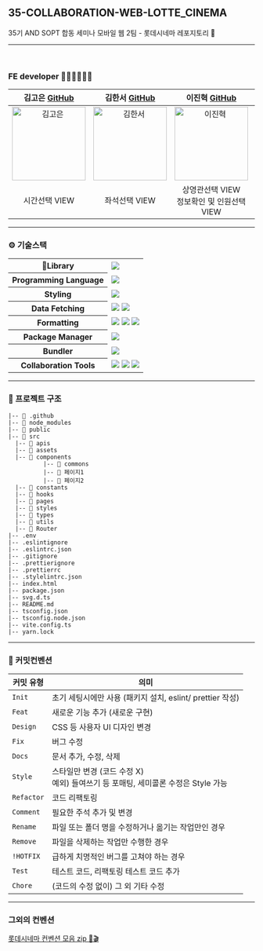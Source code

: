 ## 35-COLLABORATION-WEB-LOTTE_CINEMA

35기 AND SOPT 합동 세미나 모바일 웹 2팀 - 롯데시네마 레포지토리 🍿

---

<br>

### FE developer 👩🏻‍💻👨🏻‍💻

|                                                  김고은 [GitHub](https://github.com/gonn-i)                                                  |                                                 김한서 [GitHub](https://github.com/seueooo)                                                  |                                              이진혁 [GitHub](https://github.com/constantly-dev)                                              |                                              최정완 [GitHub](https://github.com/look-back-luca)                                              |
| :------------------------------------------------------------------------------------------------------------------------------------------: | :------------------------------------------------------------------------------------------------------------------------------------------: | :------------------------------------------------------------------------------------------------------------------------------------------: | :------------------------------------------------------------------------------------------------------------------------------------------: |
| <img src="https://velog.velcdn.com/images/gonn-i/post/c95e22ea-8ba1-417a-9cab-e153272ad6ef/image.png" alt="김고은" width="150" height="150"> | <img src="https://velog.velcdn.com/images/gonn-i/post/6b2a3029-cdc1-437b-af49-1661f1f40ea8/image.png" alt="김한서" width="150" height="150"> | <img src="https://velog.velcdn.com/images/gonn-i/post/f92e8946-2204-46db-a400-c869d1344261/image.png" alt="이진혁" width="150" height="150"> | <img src="https://velog.velcdn.com/images/gonn-i/post/3f107d8b-0e5f-47e2-812f-1b1c696cc2a8/image.png" alt="최정완" width="150" height="150"> |
|                                                                시간선택 VIEW                                                                 |                                                                좌석선택 VIEW                                                                 |                                               상영관선택 VIEW <br>정보확인 및 인원선택<br>VIEW                                               |                                                                  메인 VIEW                                                                   |

---

### ⚙️ 기술스택

<table align="center">
  <tr>
    <th>Library</th>
    <td>
      <img src="https://img.shields.io/badge/React-61DAFB?style=for-the-badge&logo=react&logoColor=white">
    </td>
  </tr>
  <tr>
    <th>Programming Language</th>
    <td>
                              <img src="https://img.shields.io/badge/typeScript-61DAFB?style=for-the-badge&logo=typescript&logoColor=white">
    </td>
  </tr>
  <tr>
    <th>Styling</th>
    <td>
                        <img src="https://img.shields.io/badge/emotion-DB7093?style=for-the-badge&logo=emotion&logoColor=white">
    </td>
  </tr>
  <tr>
    <th>Data Fetching </th>
    <td>
                  <img src="https://img.shields.io/badge/axios-5A29E4?style=for-the-badge&logo=axios&logoColor=white">
                        <img src="https://img.shields.io/badge/react Query-FF4154?style=for-the-badge&logo=React Query&logoColor=white">
    </td>
  </tr>
    <tr>
    <th>Formatting </th>
    <td>
<img src="https://img.shields.io/badge/prettier-F7B93E?style=for-the-badge&logo=prettier&logoColor=white">
      <img src="https://img.shields.io/badge/ESLint-4B32C3?style=for-the-badge&logo=ESLint&logoColor=white">
      <img src="https://img.shields.io/badge/stylelint-333333?style=for-the-badge&logo=stylelint&logoColor=white">
    </td>
  </tr>
   <tr>
    <th>Package Manager</th>
    <td>
<img src="https://img.shields.io/badge/yarn-2C8EBB?style=for-the-badge&logo=yarn&logoColor=white">
    </td>
  </tr>
  <tr>
    <th>Bundler</th>
    <td>
<img src="https://img.shields.io/badge/vite-646CFF?style=for-the-badge&logo=vite&logoColor=white">
    </td>
  </tr>
  <tr>
    <th>Collaboration Tools</th>
    <td>
            <img src="https://img.shields.io/badge/Notion-000000?style=for-the-badge&logo=Notion&logoColor=white">
            <img src="https://img.shields.io/badge/github-181717?style=for-the-badge&logo=github&logoColor=white">
                  <img src="https://img.shields.io/badge/Figma-000000?style=for-the-badge&logo=Figma&logoColor=white">
    </td>
  </tr>
</table>

---

### 📂 프로젝트 구조

```plaintext
|-- 📁 .github
|-- 📁 node_modules
|-- 📁 public
|-- 📁 src
  |-- 📁 apis
  |-- 📁 assets
  |-- 📁 components
		  |-- 📁 commons
		  |-- 📁 페이지1
		  |-- 📁 페이지2
  |-- 📁 constants
  |-- 📁 hooks
  |-- 📁 pages
  |-- 📁 styles
  |-- 📁 types
  |-- 📁 utils
  |-- 📁 Router
|-- .env
|-- .eslintignore
|-- .eslintrc.json
|-- .gitignore
|-- .prettierignore
|-- .prettierrc
|-- .stylelintrc.json
|-- index.html
|-- package.json
|-- svg.d.ts
|-- README.md
|-- tsconfig.json
|-- tsconfig.node.json
|-- vite.config.ts
|-- yarn.lock
```

---

### 🤙 커밋컨벤션

| 커밋 유형  | 의미                                                                                  |
| ---------- | ------------------------------------------------------------------------------------- |
| `Init`     | 초기 세팅시에만 사용 (패키지 설치, eslint/ prettier 작성)                             |
| `Feat`     | 새로운 기능 추가 (새로운 구현)                                                        |
| `Design`   | CSS 등 사용자 UI 디자인 변경                                                          |
| `Fix`      | 버그 수정                                                                             |
| `Docs`     | 문서 추가, 수정, 삭제                                                                 |
| `Style`    | 스타일만 변경 (코드 수정 X) <br> 예외) 들여쓰기 등 포매팅, 세미콜론 수정은 Style 가능 |
| `Refactor` | 코드 리팩토링                                                                         |
| `Comment`  | 필요한 주석 추가 및 변경                                                              |
| `Rename`   | 파일 또는 폴더 명을 수정하거나 옮기는 작업만인 경우                                   |
| `Remove`   | 파일을 삭제하는 작업만 수행한 경우                                                    |
| `!HOTFIX`  | 급하게 치명적인 버그를 고쳐야 하는 경우                                               |
| `Test`     | 테스트 코드, 리팩토링 테스트 코드 추가                                                |
| `Chore`    | (코드의 수정 없이) 그 외 기타 수정                                                    |

---

### 그외의 컨벤션

[롯데시네마 컨벤션 모음 zip 🍿🎬](https://quark-dianella-5e6.notion.site/1368a514965e80c2a325ef16bbd642b0?pvs=4)
